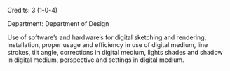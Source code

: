Credits: 3 (1-0-4)

Department: Department of Design

Use of software’s and hardware’s for digital sketching and rendering, installation, proper usage and efficiency in use of digital medium, line strokes, tilt angle, corrections in digital medium, lights shades and shadow in digital medium, perspective and settings in digital medium.